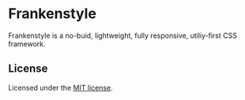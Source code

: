 # Frankenstyle

Frankenstyle is a no-buid, lightweight, fully responsive, utiliy-first CSS framework.

## License

Licensed under the [MIT license](https://github.com/franken-ui/ui/blob/master/LICENSE.md).
